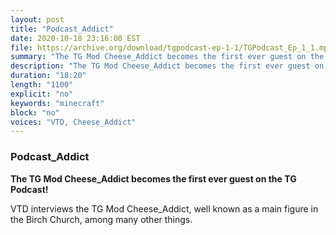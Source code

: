 ```yaml
---
layout: post
title: "Podcast_Addict"
date: 2020-10-18 23:16:00 EST
file: https://archive.org/download/tgpodcast-ep-1-1/TGPodcast_Ep_1_1.mp3
summary: "The TG Mod Cheese_Addict becomes the first ever guest on the TG Podcast!"
description: "The TG Mod Cheese_Addict becomes the first ever guest on the TG Podcast, talking about everything from moderation to the Birch Church!"
duration: "18:20" 
length: "1100"
explicit: "no" 
keywords: "minecraft"
block: "no" 
voices: "VTD, Cheese_Addict"
---
```


### Podcast_Addict

**The TG Mod Cheese_Addict becomes the first ever guest on the TG Podcast!**

VTD interviews the TG Mod Cheese_Addict, well known as a main figure in the Birch Church, among many other things.